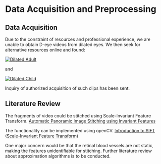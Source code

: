 # Data Acquisition and Preprocessing

## Data Acquisition

Due to the constraint of resources and professional experience, we are unable to obtain D-eye videos from dilated eyes. We then seek for alternative resources online and found:


[![Dilated Adult](https://img.youtube.com/vi/LdGkxhm9PFA/1.jpg)](https://www.youtube.com/watch?v=LdGkxhm9PFA&feature=youtu.be&t=21s)

and

[![Dilated Child](https://img.youtube.com/vi/LdGkxhm9PFA/3.jpg)](https://www.youtube.com/watch?v=LdGkxhm9PFA&feature=youtu.be&t=73s)

Inquiry of authorized acquisition of such clips has been sent.

## Literature Review

The fragments of video could be stitched using Scale-Invariant Feature Transform. 
[Automatic Panoramic Image Stitching using Invariant Features](http://matthewalunbrown.com/papers/ijcv2007.pdf)

The functionality can be implemented using openCV.
[Introduction to SIFT (Scale-Invariant Feature Transform)](https://opencv-python-tutroals.readthedocs.io/en/latest/py_tutorials/py_feature2d/py_sift_intro/py_sift_intro.html)

One major concern would be that the retinal blood vessels are not static, making the features unidentifiable for stitching.
Further literature review about approximation algorithms is to be conducted.

